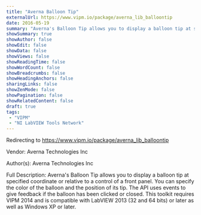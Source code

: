 ```yaml
---
title: "Averna Balloon Tip"
externalUrl: https://www.vipm.io/package/averna_lib_balloontip
date: 2016-05-19
summary: "Averna's Balloon Tip allows you to display a balloon tip at specified coordinate or relative to a control of a front panel."
showSummary: true
showAuthor: false
showEdit: false
showData: false
showViews: false
showReadingTime: false
showWordCount: false
showBreadcrumbs: false
showHeadingAnchors: false
sharingLinks: false
showZenMode: false
showPagination: false
showRelatedContent: false
draft: true
tags:
 - "VIPM"
 - "NI LabVIEW Tools Network"
---
```


Redirecting to https://www.vipm.io/package/averna_lib_balloontip

Vendor: Averna Technologies Inc

Author(s): Averna Technologies Inc
 
Full Description:
Averna's Balloon Tip allows you to display a balloon tip at specified coordinate or relative to a control of a front panel. You can specify the color of the balloon and the position of its tip. The API uses events to give feedback if the balloon has been clicked or closed. This toolkit requires VIPM 2014 and is compatible with LabVIEW 2013 (32 and 64 bits) or later as well as Windows XP or later.